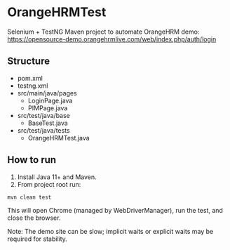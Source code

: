 # OrangeHRMTest
Selenium + TestNG Maven project to automate OrangeHRM demo:
https://opensource-demo.orangehrmlive.com/web/index.php/auth/login

## Structure
- pom.xml
- testng.xml
- src/main/java/pages
  - LoginPage.java
  - PIMPage.java
- src/test/java/base
  - BaseTest.java
- src/test/java/tests
  - OrangeHRMTest.java

## How to run
1. Install Java 11+ and Maven.
2. From project root run:
```
mvn clean test
```
This will open Chrome (managed by WebDriverManager), run the test, and close the browser.

Note: The demo site can be slow; implicit waits or explicit waits may be required for stability.
